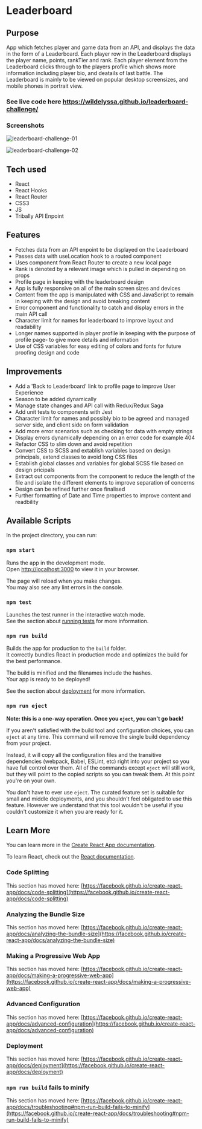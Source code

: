 # Leaderboard

## Purpose
App which fetches player and game data from an API, and displays the data in the form of a Leaderboard. Each player row in the Leaderboard displays the player name, points, rankTier and rank. Each player element from the Leaderboard clicks through to the players profile which shows more information including player bio, and deatails of last battle.
The Leaderboard is mainly to be viewed on popular desktop screensizes, and mobile phones in portrait view.

### See live code here <https://wildelyssa.github.io/leaderboard-challenge/> 

### Screenshots

![leaderboard-challenge-01](https://user-images.githubusercontent.com/60786547/183532001-55adbbaa-3675-463d-962c-028ba1452d8c.png)

![leaderboard-challenge-02](https://user-images.githubusercontent.com/60786547/183532018-815040ee-5853-4fe7-a379-50e56efee1e3.png)

## Tech used
* React
* React Hooks
* React Router
* CSS3
* JS
* Tribally API Enpoint

## Features
* Fetches data from an API enpoint to be displayed on the Leaderboard
* Passes data with useLocation hook to a routed component
* Uses <Link /> component from React Router to create a new local page
* Rank is denoted by a relevant image which is pulled in depending on props
* Profile page in keeping with the leaderboard design
* App is fully responsive on all of the main screen sizes and devices
* Content from the app is manipulated with CSS and JavaScript to remain in keeping with the design and avoid breaking content
* Error component and functionality to catch and display errors in the main API call
* Character limit for names for leaderboard to improve layout and readability
* Longer names supported in player profile in keeping with the purpose of profile page- to give more details and information
* Use of CSS variables for easy editing of colors and fonts for future proofing design and code

## Improvements
* Add a 'Back to Leaderboard' link to profile page to improve User Experience
* Season to be added dynamically
* Manage state changes and API call with Redux/Redux Saga
* Add unit tests to components with Jest
* Character limit for names and possibly bio to be agreed and managed server side, and client side on form validation
* Add more error scenarios such as checking for data with empty strings
* Display errors dynamically depending on an error code for example 404
* Refactor CSS to slim down and avoid repetition
* Convert CSS to SCSS and extablish variables based on design principals, extend classes to avoid long CSS files
* Establish global classes and variables for global SCSS file based on design pricipals
* Extract out components from the <PlayerCard /> component to reduce the length of the file and isolate the different elements to improve separation of concerns
* Design can be refined further once finalised
* Further formatting of Date and Time properties to improve content and readbility

## Available Scripts

In the project directory, you can run:

### `npm start`

Runs the app in the development mode.\
Open [http://localhost:3000](http://localhost:3000) to view it in your browser.

The page will reload when you make changes.\
You may also see any lint errors in the console.

### `npm test`

Launches the test runner in the interactive watch mode.\
See the section about [running tests](https://facebook.github.io/create-react-app/docs/running-tests) for more information.

### `npm run build`

Builds the app for production to the `build` folder.\
It correctly bundles React in production mode and optimizes the build for the best performance.

The build is minified and the filenames include the hashes.\
Your app is ready to be deployed!

See the section about [deployment](https://facebook.github.io/create-react-app/docs/deployment) for more information.

### `npm run eject`

**Note: this is a one-way operation. Once you `eject`, you can't go back!**

If you aren't satisfied with the build tool and configuration choices, you can `eject` at any time. This command will remove the single build dependency from your project.

Instead, it will copy all the configuration files and the transitive dependencies (webpack, Babel, ESLint, etc) right into your project so you have full control over them. All of the commands except `eject` will still work, but they will point to the copied scripts so you can tweak them. At this point you're on your own.

You don't have to ever use `eject`. The curated feature set is suitable for small and middle deployments, and you shouldn't feel obligated to use this feature. However we understand that this tool wouldn't be useful if you couldn't customize it when you are ready for it.

## Learn More

You can learn more in the [Create React App documentation](https://facebook.github.io/create-react-app/docs/getting-started).

To learn React, check out the [React documentation](https://reactjs.org/).

### Code Splitting

This section has moved here: [https://facebook.github.io/create-react-app/docs/code-splitting](https://facebook.github.io/create-react-app/docs/code-splitting)

### Analyzing the Bundle Size

This section has moved here: [https://facebook.github.io/create-react-app/docs/analyzing-the-bundle-size](https://facebook.github.io/create-react-app/docs/analyzing-the-bundle-size)

### Making a Progressive Web App

This section has moved here: [https://facebook.github.io/create-react-app/docs/making-a-progressive-web-app](https://facebook.github.io/create-react-app/docs/making-a-progressive-web-app)

### Advanced Configuration

This section has moved here: [https://facebook.github.io/create-react-app/docs/advanced-configuration](https://facebook.github.io/create-react-app/docs/advanced-configuration)

### Deployment

This section has moved here: [https://facebook.github.io/create-react-app/docs/deployment](https://facebook.github.io/create-react-app/docs/deployment)

### `npm run build` fails to minify

This section has moved here: [https://facebook.github.io/create-react-app/docs/troubleshooting#npm-run-build-fails-to-minify](https://facebook.github.io/create-react-app/docs/troubleshooting#npm-run-build-fails-to-minify)
